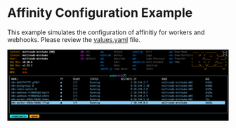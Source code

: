 # Affinity Configuration Example

This example simulates the configuration of affinitiy for workers and webhooks. Please review the [values.yaml](values.yaml) file.

![n8n affinity configuration](../../assets/images/n8n-affinity-configuration.png)
